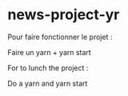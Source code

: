 # news-project-yr

Pour faire fonctionner le projet :

Faire un yarn + yarn start

For to lunch the project : 

Do a yarn and yarn start 
